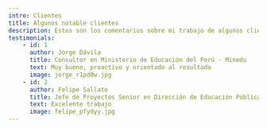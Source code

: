 ```yaml
---
intro: Clientes
title: Algunos notable clientes
description: Estos son los comentarios sobre mi trabajo de algunos clientes
testimonials:
    - id: 1
      author: Jorge Dávila
      title: Consultor en Ministerio de Educación del Perú - Minedu
      text: Muy bueno, proactivo y orientado al resultado
      image: jorge_r1pd0w.jpg
    - id: 2
      author: Felipe Sallato
      title: Jefe de Proyectos Senior en Dirección de Educación Pública de Chile
      text: Excelente trabajo
      image: felipe_pfydyy.jpg
---
```

